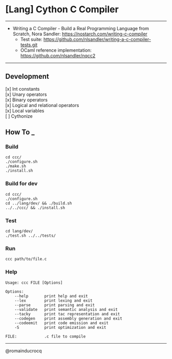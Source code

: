 # [Lang] Cython C Compiler 

****

- Writing a C Compiler - Build a Real Programming Language from Scratch, Nora Sandler: https://nostarch.com/writing-c-compiler  
    - Test suite: https://github.com/nlsandler/writing-a-c-compiler-tests.git  
    - OCaml reference implementation: https://github.com/nlsandler/nqcc2  

****

## Development

[x] Int constants  
[x] Unary operators  
[x] Binary operators  
[x] Logical and relational operators  
[x] Local variables  
[ ] Cythonize  

## How To _

### Build
```
cd ccc/
./configure.sh
./make.sh
./install.sh
```

### Build for dev
```
cd ccc/
./configure.sh
cd ../lang/dev/ && ./build.sh
../../ccc/ && ./install.sh
```

### Test
```
cd lang/dev/
./test.sh ../../tests/
```

### Run
```
ccc path/to/file.c
```

### Help
```
Usage: ccc FILE [Options]

Options:
    --help       print help and exit
    --lex        print lexing and exit
    --parse      print parsing and exit
    --validate   print semantic analysis and exit
    --tacky      print tac representation and exit
    --codegen    print assembly generation and exit
    --codeemit   print code emission and exit
    -S           print optimization and exit

FILE:            .c file to compile
```

****

@romainducrocq
